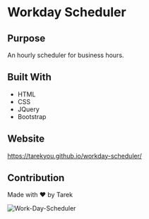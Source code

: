 # Workday Scheduler

## Purpose
An hourly scheduler for business hours. 

## Built With
* HTML
* CSS
* JQuery
* Bootstrap

## Website
https://tarekyou.github.io/workday-scheduler/

## Contribution
Made with ❤️ by Tarek

![Work-Day-Scheduler](https://user-images.githubusercontent.com/89763835/136979282-d2242fcc-5899-488d-8606-3e826bb1872a.png)


